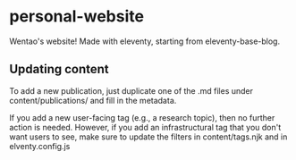 # personal-website
Wentao's website! Made with eleventy, starting from eleventy-base-blog.

## Updating content
To add a new publication, just duplicate one of the .md files under content/publications/ and fill in the metadata.

If you add a new user-facing tag (e.g., a research topic), then no further action is needed. However, if you add an infrastructural tag that you don't want users to see, make sure to update the filters in content/tags.njk and in elventy.config.js